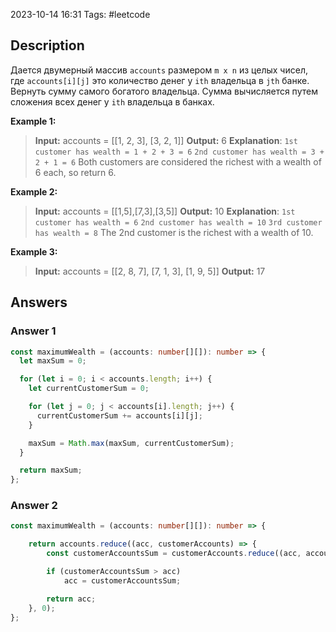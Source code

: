 2023-10-14 16:31
Tags: #leetcode
## Description

Дается двумерный массив `accounts` размером `m x n` из целых чисел, где `accounts[i][j]` это количество денег у `i​​​​​​​​​​​th​​​​` владельца в `j​​​​​​​​​​​th`​​​​ банке. Вернуть сумму самого богатого владельца. Сумма вычисляется путем сложения всех денег у `ith` владельца в банках.

**Example 1:**
>**Input:** accounts = \[[1, 2, 3], [3, 2, 1]]
>**Output:** 6
>**Explanation**:
>`1st customer has wealth = 1 + 2 + 3 = 6`
>`2nd customer has wealth = 3 + 2 + 1 = 6`
>Both customers are considered the richest with a wealth of 6 each, so return 6.

**Example 2:**
>**Input:** accounts = \[[1,5],[7,3],[3,5]]
>**Output:** 10
>**Explanation**:
>`1st customer has wealth = 6`
>`2nd customer has wealth = 10`
>`3rd customer has wealth = 8`
>The 2nd customer is the richest with a wealth of 10.

**Example 3:**
>**Input:** accounts = \[[2, 8, 7], [7, 1, 3], [1, 9, 5]]
>**Output:** 17

## Answers

### Answer 1

```typescript
const maximumWealth = (accounts: number[][]): number => {
  let maxSum = 0;

  for (let i = 0; i < accounts.length; i++) {
    let currentCustomerSum = 0;

    for (let j = 0; j < accounts[i].length; j++) {
      currentCustomerSum += accounts[i][j];
    }

    maxSum = Math.max(maxSum, currentCustomerSum);
  }

  return maxSum;
};
```
### Answer 2

```typescript
const maximumWealth = (accounts: number[][]): number => {

    return accounts.reduce((acc, customerAccounts) => {
        const customerAccountsSum = customerAccounts.reduce((acc, accountValue) => acc += accountValue, 0);

        if (customerAccountsSum > acc)
            acc = customerAccountsSum;

        return acc;
    }, 0);
};
```